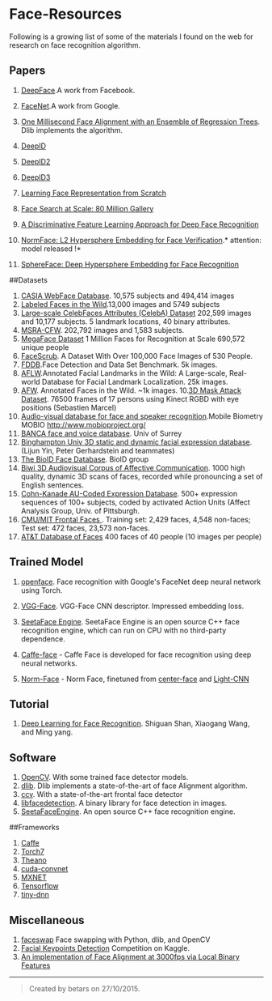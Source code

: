 # Face-Resources
Following is a growing list of some of the materials I found on the web for research on face recognition algorithm.

## Papers

1. [DeepFace](https://www.cs.toronto.edu/~ranzato/publications/taigman_cvpr14.pdf).A work from Facebook.
2. [FaceNet](http://www.cv-foundation.org/openaccess/content_cvpr_2015/app/1A_089.pdf).A work from Google.
3. [ One Millisecond Face Alignment with an Ensemble of Regression Trees](http://www.csc.kth.se/~vahidk/papers/KazemiCVPR14.pdf). Dlib implements the algorithm.
4. [DeepID](http://mmlab.ie.cuhk.edu.hk/pdf/YiSun_CVPR14.pdf)
5. [DeepID2](http://arxiv.org/abs/1406.4773)
6. [DeepID3](http://arxiv.org/abs/1502.00873)
7. [Learning Face Representation from Scratch](http://arxiv.org/abs/1411.7923)
8. [Face Search at Scale: 80 Million Gallery](http://arxiv.org/abs/1507.07242)
9. [A Discriminative Feature Learning Approach for Deep Face Recognition](http://ydwen.github.io/papers/WenECCV16.pdf)

10. [NormFace: L2 Hypersphere Embedding for Face Verification](https://arxiv.org/abs/1704.06369).* attention: model released !*
11. [SphereFace: Deep Hypersphere Embedding for Face Recognition](https://arxiv.org/abs/1704.08063)

##Datasets

1. [CASIA WebFace Database](http://www.cbsr.ia.ac.cn/english/CASIA-WebFace-Database.html). 10,575 subjects and 494,414 images
2. [Labeled Faces in the Wild](http://vis-www.cs.umass.edu/lfw/).13,000 images and 5749 subjects
3. [Large-scale CelebFaces Attributes (CelebA) Dataset](http://mmlab.ie.cuhk.edu.hk/projects/) 202,599 images and 10,177 subjects. 5 landmark locations, 40 binary attributes.
4. [MSRA-CFW](http://research.microsoft.com/en-us/projects/msra-cfw/). 202,792 images and 1,583 subjects.
5. [MegaFace Dataset](http://megaface.cs.washington.edu/) 1 Million Faces for Recognition at Scale
690,572 unique people
6. [FaceScrub](http://vintage.winklerbros.net/facescrub.html). A Dataset With Over 100,000 Face Images of 530 People.
7. [FDDB](http://vis-www.cs.umass.edu/fddb/).Face Detection and Data Set Benchmark. 5k images.
8. [AFLW](https://lrs.icg.tugraz.at/research/aflw/).Annotated Facial Landmarks in the Wild: A Large-scale, Real-world Database for Facial Landmark Localization. 25k images.
9. [AFW](http://www.ics.uci.edu/~xzhu/face/). Annotated Faces in the Wild. ~1k images.
10.[3D Mask Attack Dataset](https://www.idiap.ch/dataset/3dmad). 76500 frames of 17 persons using Kinect RGBD with eye positions (Sebastien Marcel)
11. [Audio-visual database for face and speaker recognition](https://www.idiap.ch/dataset/mobio).Mobile Biometry MOBIO http://www.mobioproject.org/
12. [BANCA face and voice database](http://www.ee.surrey.ac.uk/CVSSP/banca/). Univ of Surrey
13. [Binghampton Univ 3D static and dynamic facial expression database](http://www.cs.binghamton.edu/~lijun/Research/3DFE/3DFE_Analysis.html). (Lijun Yin, Peter Gerhardstein and teammates)
14. [The BioID Face Database](https://www.bioid.com/About/BioID-Face-Database). BioID group
15. [Biwi 3D Audiovisual Corpus of Affective Communication](http://www.vision.ee.ethz.ch/datasets/b3dac2.en.html).  1000 high quality, dynamic 3D scans of faces, recorded while pronouncing a set of English sentences.
16. [Cohn-Kanade AU-Coded Expression Database](http://www.pitt.edu/~emotion/ck-spread.htm).  500+ expression sequences of 100+ subjects, coded by activated Action Units (Affect Analysis Group, Univ. of Pittsburgh.
17. [CMU/MIT Frontal Faces ](http://cbcl.mit.edu/software-datasets/FaceData2.html). Training set:  2,429 faces, 4,548 non-faces; Test set: 472 faces, 23,573 non-faces.
18. [AT&T Database of Faces](http://www.cl.cam.ac.uk/research/dtg/attarchive/facedatabase.html) 400 faces of 40 people (10 images per people)



## Trained Model

1. [openface](https://github.com/cmusatyalab/openface). Face recognition with Google's FaceNet deep neural network using Torch.
2. [VGG-Face](http://www.robots.ox.ac.uk/~vgg/software/vgg_face/). VGG-Face CNN descriptor. Impressed embedding loss.
3. [SeetaFace Engine](https://github.com/seetaface/SeetaFaceEngine). SeetaFace Engine is an open source C++ face recognition engine, which can run on CPU with no third-party dependence. 
4. [Caffe-face](https://github.com/ydwen/caffe-face) - Caffe Face is developed for face recognition using deep neural networks. 

5. [Norm-Face](https://github.com/happynear/NormFace) - Norm Face, finetuned from  [center-face](https://github.com/ydwen/caffe-face) and [Light-CNN](https://github.com/AlfredXiangWu/face_verification_experiment)


## Tutorial

1. [Deep Learning for Face Recognition](http://valse.mmcheng.net/deep-learning-for-face-recognition/). Shiguan Shan, Xiaogang Wang, and Ming yang.

## Software

1. [OpenCV](http://opencv.org/). With some trained face detector models.
2. [dlib](http://dlib.net/ml.html). Dlib implements a state-of-the-art of face Alignment algorithm.
3. [ccv](https://github.com/liuliu/ccv).  With a state-of-the-art frontal face detector
4. [libfacedetection](https://github.com/ShiqiYu/libfacedetection). A binary library for face detection in images.
5. [SeetaFaceEngine](https://github.com/seetaface/SeetaFaceEngine). An open source C++ face recognition engine.

##Frameworks

1. [Caffe](http://caffe.berkeleyvision.org/)
2. [Torch7](https://github.com/torch/torch7)
3. [Theano](http://deeplearning.net/software/theano/)
4. [cuda-convnet](https://code.google.com/p/cuda-convnet/)
5. [MXNET](https://github.com/dmlc/mxnet/)
6. [Tensorflow](https://github.com/tensorflow)
7. [tiny-dnn](https://github.com/tiny-dnn/tiny-dnn)

## Miscellaneous

1. [faceswap](https://github.com/matthewearl/faceswap)  Face swapping with Python, dlib, and OpenCV
2. [Facial Keypoints Detection](https://www.kaggle.com/c/facial-keypoints-detection/details/deep-learning-tutorial) Competition on Kaggle.
3. [An implementation of Face Alignment at 3000fps via Local Binary Features](https://github.com/freesouls/face-alignment-at-3000fps)

---

>Created by betars on 27/10/2015.
